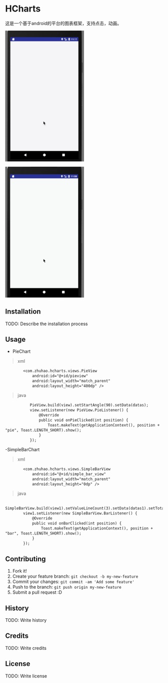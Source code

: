 # HCharts
这是一个基于android的平台的图表框架，支持点击，动画。

<p><img src="Gifs/pieView.gif?1" alt="image" width="50%" height="50%"/></p>
<p><img src="Gifs/simpleBarView.gif?1" alt="image" width="50%" height="50%"/></p>


## Installation

TODO: Describe the installation process

## Usage

- PieChart
> xml

```
        <com.zhuhao.hcharts.views.PieView
            android:id="@+id/pieview"
            android:layout_width="match_parent"
            android:layout_height="400dp" />
```

> java

```
           PieView.build(view).setStartAngle(90).setData(datas);
           view.setListener(new PieView.PieListener() {
               @Override
               public void onPieClicked(int position) {
                   Toast.makeText(getApplicationContext(), position + "pie", Toast.LENGTH_SHORT).show();
               }
           });
```

-SimpleBarChart
>xml

```
        <com.zhuhao.hcharts.views.SimpleBarView
            android:id="@+id/simple_bar_view"
            android:layout_width="match_parent"
            android:layout_height="0dp" />
```

> java

```
        SimpleBarView.build(view1).setValueLineCount(3).setData(datas1).setTotalValue(70);
        view1.setListener(new SimpleBarView.BarListener() {
            @Override
            public void onBarClicked(int position) {
                Toast.makeText(getApplicationContext(), position + "bar", Toast.LENGTH_SHORT).show();
            }
        });
```
## Contributing

1. Fork it!
2. Create your feature branch: `git checkout -b my-new-feature`
3. Commit your changes: `git commit -am 'Add some feature'`
4. Push to the branch: `git push origin my-new-feature`
5. Submit a pull request :D

## History

TODO: Write history

## Credits

TODO: Write credits

## License

TODO: Write license